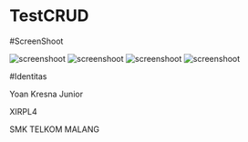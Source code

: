 # TestCRUD

#ScreenShoot

![screenshoot](https://cloud.githubusercontent.com/assets/22161280/23587349/c1d9bf6a-01dc-11e7-8172-81d843a795a5.png)
![screenshoot](https://cloud.githubusercontent.com/assets/22161280/23587352/c1f0870e-01dc-11e7-9845-5541edde5571.png)
![screenshoot](https://cloud.githubusercontent.com/assets/22161280/23587351/c1eafc80-01dc-11e7-9e8c-5bd193e7a009.png)
![screenshoot](https://cloud.githubusercontent.com/assets/22161280/23587350/c1ea5104-01dc-11e7-833c-f20b68910b3a.png)


#Identitas

Yoan Kresna Junior

XIRPL4

SMK TELKOM MALANG
